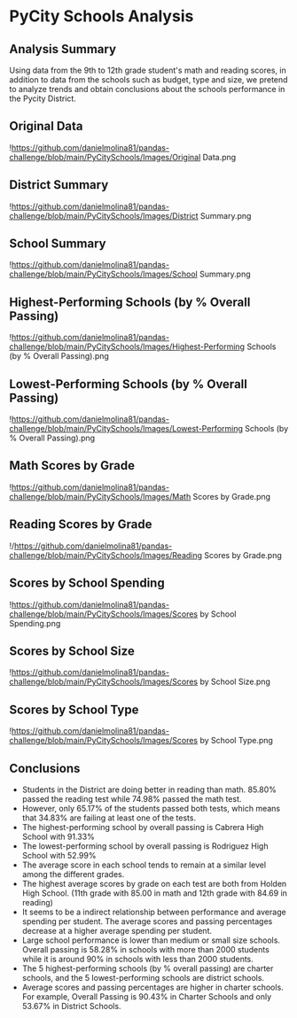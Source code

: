 # PyCity Schools Analysis


## Analysis Summary

Using data from the 9th to 12th grade student's math and reading scores, in addition to data from the schools such as budget, type and size, we pretend to analyze trends and obtain conclusions about the schools performance in the Pycity District.


## Original Data
!https://github.com/danielmolina81/pandas-challenge/blob/main/PyCitySchools/Images/Original Data.png


## District Summary
!https://github.com/danielmolina81/pandas-challenge/blob/main/PyCitySchools/Images/District Summary.png


## School Summary
!https://github.com/danielmolina81/pandas-challenge/blob/main/PyCitySchools/Images/School Summary.png


## Highest-Performing Schools (by % Overall Passing)
!https://github.com/danielmolina81/pandas-challenge/blob/main/PyCitySchools/Images/Highest-Performing Schools (by % Overall Passing).png


## Lowest-Performing Schools (by % Overall Passing)
!https://github.com/danielmolina81/pandas-challenge/blob/main/PyCitySchools/Images/Lowest-Performing Schools (by % Overall Passing).png


## Math Scores by Grade
!https://github.com/danielmolina81/pandas-challenge/blob/main/PyCitySchools/Images/Math Scores by Grade.png


## Reading Scores by Grade
!/https://github.com/danielmolina81/pandas-challenge/blob/main/PyCitySchools/Images/Reading Scores by Grade.png


## Scores by School Spending
!https://github.com/danielmolina81/pandas-challenge/blob/main/PyCitySchools/Images/Scores by School Spending.png


## Scores by School Size
!https://github.com/danielmolina81/pandas-challenge/blob/main/PyCitySchools/Images/Scores by School Size.png


## Scores by School Type
!https://github.com/danielmolina81/pandas-challenge/blob/main/PyCitySchools/Images/Scores by School Type.png


## Conclusions

- Students in the District are doing better in reading than math. 85.80% passed the reading test while 74.98% passed the math test.
- However, only 65.17% of the students passed both tests, which means that 34.83% are failing at least one of the tests.
- The highest-performing school by overall passing is Cabrera High School with 91.33%
- The lowest-performing school by overall passing is Rodriguez High School with 52.99%
- The average score in each school tends to remain at a similar level among the different grades.
- The highest average scores by grade on each test are both from Holden High School. (11th grade with 85.00 in math and 12th grade with 84.69 in reading)
- It seems to be a indirect relationship between performance and average spending per student. The average scores and passing percentages decrease at a higher average spending per student.
- Large school performance is lower than medium or small size schools. Overall passing is 58.28% in schools with more than 2000 students while it is around 90% in schools with less than 2000 students.
- The 5 highest-performing schools (by % overall passing) are charter schools, and the 5 lowest-performing schools are district schools.
- Average scores and passing percentages are higher in charter schools. For example, Overall Passing is 90.43% in Charter Schools and only 53.67% in District Schools.